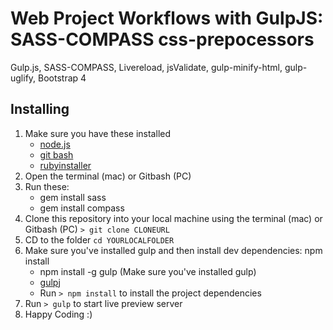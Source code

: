 # 

# Web Project Workflows with GulpJS: SASS-COMPASS css-prepocessors 
Gulp.js, SASS-COMPASS, Livereload, jsValidate, gulp-minify-html, gulp-uglify, Bootstrap 4


## Installing
1. Make sure you have these installed
	- [node.js](http://nodejs.org/)
	- [git bash](http://git-scm.com/)
	- [rubyinstaller](https://rubyinstaller.org/)
2. Open the terminal (mac) or Gitbash (PC)
3. Run these:
	  - gem install sass
	  - gem install compass
4. Clone this repository into your local machine using the terminal (mac) or Gitbash (PC) `> git clone CLONEURL`
5. CD to the folder `cd YOURLOCALFOLDER`
6. Make sure you've installed gulp and then install dev dependencies: npm install
	- npm install -g gulp (Make sure you've installed gulp)   
	- [gulpj](https://gulpjs.com/)
	- Run `> npm install` to install the project dependencies
7. Run `> gulp` to start live preview server
8. Happy Coding :)
